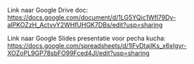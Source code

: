 Link naar Google Drive doc: https://docs.google.com/document/d/1LG5YQic1Wfl79Dy-alPKOZzH_ActvvY2WHfUHGK7DBs/edit?usp=sharing

Link naar Google Slides presentatie voor pecha kucha: https://docs.google.com/spreadsheets/d/1lFvDtajlKs_x6xlgyr-XOZoPL9GP78sbFO99Fced4JI/edit?usp=sharing

